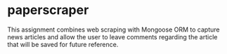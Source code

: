 # paperscraper

This assignment combines web scraping with Mongoose ORM to capture news articles and allow the user to leave comments regarding the article that will be saved for future reference.
